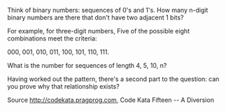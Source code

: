 Think of binary numbers: sequences of 0's and 1's.
How many n-digit binary numbers are there that don't have two adjacent 1 bits?

For example, for three-digit numbers, Five of the possible eight combinations meet the criteria:

   000, 001, 010, 011, 100, 101, 110, 111.

What is the number for sequences of length 4, 5, 10, n?

Having worked out the pattern, there's a second part to the question: can you prove why that relationship exists?

Source http://codekata.pragprog.com, Code Kata Fifteen -- A Diversion